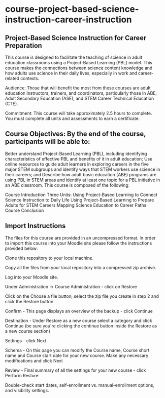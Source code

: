 # course-project-based-science-instruction-career-instruction
## **Project-Based Science Instruction for Career Preparation**
This course is designed to facilitate the teaching of science in adult education classrooms using a Project-Based Learning (PBL) model. This course makes the connections between science content knowledge and how adults use science in their daily lives, especially in work and career-related contexts. 

Audience: Those that will benefit the most from these courses are adult education instructors, trainers, and coordinators, particularly those in ABE, Adult Secondary Education (ASE), and STEM Career Technical Education (CTE). 

Commitment: This course will take approximately 2.5 hours to complete. You must complete all units and assessments to earn a certificate.

## **Course Objectives**: By the end of the course, participants will be able to:

Better understand Project-Based Learning (PBL), including identifying characteristics of effective PBL and benefits of it in adult education;
Use online resources to guide adult learners in exploring careers in the five major STEM subgroups and identify ways that STEM workers use science in their careers; and
Describe how adult basic education (ABE) programs are using PBL in STEM areas and identify at least one topic for a PBL initiative in an ABE classroom.
This course is composed of the following:

Course Introduction
Three Units:
Using Project-Based Learning to Connect Science Instruction to Daily Life
Using Project-Based Learning to Prepare Adults for STEM Careers
Mapping Science Education to Career Paths
Course Conclusion

## **Import Instructions**

The files for this course are provided in an uncompressed format. In order to import this course into your Moodle site please follow the instructions provided below:

Clone this repository to your local machine.

Copy all the files from your local repository into a compressed zip archive.

Log into your Moodle site.

Under Administration -> Course Administration - click on Restore

Click on the Choose a file button, select the zip file you create in step 2 and click the Restore button

Confirm - This page displays an overview of the backup - click Continue

Destination - Under Restore as a new course select a category and click Continue (be sure you're clicking the continue button inside the Restore as a new course section)

Settings - click Next

Schema - On this page you can modify the Course name, Course short name and Course start date for your new course. Make any necessary modifications and click Next

Review - Final summary of all the settings for your new course - click Perform Restore

Double-check start dates, self-enrollment vs. manual-enrollment options, and visibility settings.
